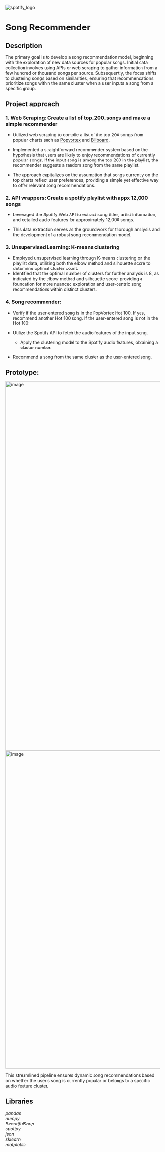 ![spotify_logo](https://storage.googleapis.com/pr-newsroom-wp/1/2018/11/Spotify_Logo_RGB_Green.png)

# Song Recommender
## Description

The primary goal is to develop a song recommendation model, beginning with the exploration of new data sources for popular songs. Initial data collection involves using APIs or web scraping to gather information from a few hundred or thousand songs per source. Subsequently, the focus shifts to clustering songs based on similarities, ensuring that recommendations prioritize songs within the same cluster when a user inputs a song from a specific group.


## Project approach

### 1. Web Scraping: Create a list of top_200_songs and make a simple recommender

- Utilized web scraping to compile a list of the top 200 songs from popular charts such as [Popvortex](www.popvortex.com) and [Billboard](https://www.billboard.com/charts/hot-100/).

- Implemented a straightforward recommender system based on the hypothesis that users are likely to enjoy recommendations of currently popular songs. If the input song is among the top 200 in the playlist, the recommender suggests a random song from the same playlist.

- The approach capitalizes on the assumption that songs currently on the top charts reflect user preferences, providing a simple yet effective way to offer relevant song recommendations.
  
### 2. API wrappers: Create a spotify playlist with appx 12,000 songs

- Leveraged the Spotify Web API to extract song titles, artist information, and detailed audio features for approximately 12,000 songs.

- This data extraction serves as the groundwork for thorough analysis and the development of a robust song recommendation model.
  
### 3. Unsupervised Learning: K-means clustering

- Employed unsupervised learning through K-means clustering on the playlist data, utilizing both the elbow method and silhouette score to determine optimal cluster count.
- Identified that the optimal number of clusters for further analysis is 8, as indicated by the elbow method and silhouette score, providing a foundation for more nuanced exploration and user-centric song recommendations within distinct clusters.


### 4. Song recommender: 

- Verify if the user-entered song is in the PopVortex Hot 100.
  If yes, recommend another Hot 100 song.
  If the user-entered song is not in the Hot 100:

- Utilize the Spotify API to fetch the audio features of the input song.
  - Apply the clustering model to the Spotify audio features, obtaining a cluster number.

- Recommend a song from the same cluster as the user-entered song.

## Prototype: 
<img width="1205" alt="image" src="https://github.com/SuperAmy99/GNOD-Project/assets/124481767/f31ff218-2d43-4f9a-bf90-54179d57e29a">

<img width="1035" alt="image" src="https://github.com/SuperAmy99/GNOD-Project/assets/124481767/357e5764-c688-472d-80bc-a06463267ad8">




This streamlined pipeline ensures dynamic song recommendations based on whether the user's song is currently popular or belongs to a specific audio feature cluster.


## Libraries

*pandas*\
*numpy*\
*BeautifulSoup*\
*spotipy*\
*json*\
*sklearn*\
*matplotlib*


